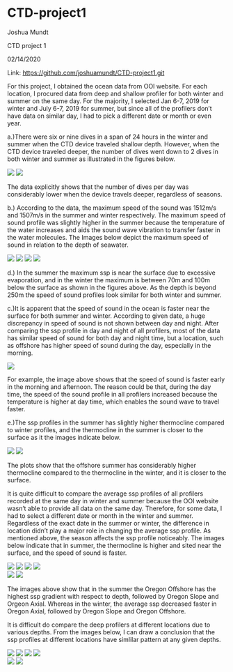 # CTD-project1

Joshua Mundt

CTD project 1

02/14/2020

Link:  https://github.com/joshuamundt/CTD-project1.git

  For this project, I obtained the ocean data from OOI website. For each location, I procured data from deep and shallow profiler for both winter and summer on the same day. For the majority,  I selected Jan 6-7, 2019 for winter and July 6-7, 2019 for summer, but since all of the profilers don’t have data on similar day, I had to pick a different date or month or even year. 

a.)There were six or nine dives in a span of 24 hours in the winter and summer when the CTD device traveled shallow depth. However, when the CTD device traveled deeper, the number of dives went down to 2 dives in both winter and summer as illustrated in the figures below.

![](images/Axial_Summer_Shallow_2.png)
![](images/Axial_Summer_Deep_2.png)

The data explicitly shows that the number of dives per day was considerably lower when the device travels deeper, regardless of seasons.


b.) According to the data, the maximum speed of the sound was 1512m/s and 1507m/s in the summer and winter respectively. The maximum speed of sound profile was slightly higher in the summer because the temperature of the water increases and aids the sound wave vibration to transfer faster in the water molecules. The Images below depict the maximum speed of sound in relation to the depth of seawater.

![](images/Axial_Summer_Shallow_1.png)
![](images/Axial_Winter_Shallow_1.png)
![](images/Axial_Summer_Deep_1.png)
![](images/Axial_Winter_Deep_1.png)

d.) In the summer the maximum ssp is near the surface due to excessive evaporation, and in the winter the maximum is between 70m and 100m below the surface as shown in the figures above. As the depth is beyond 250m the speed of sound profiles look similar for both winter and summer.

c.)It is apparent that the speed of sound in the ocean is faster near the surface for both summer and winter.
According to given date, a huge discrepancy in speed of sound is not shown between day and night. After comparing the ssp profile in day and night of all profilers, most of the data has similar speed of sound for both day and night time, but a location, such as offshore has higher speed of sound during the day, especially in the morning.

![](images/Offshore_Winter_Deep_3.png)

For example, the image above shows that the speed of sound is faster early in the morning and afternoon. The reason could be that, during the day time, the speed of the sound profile in all profilers increased because the temperature is higher at day time, which enables the sound wave to travel faster.

e.)The ssp profiles in the summer has slightly higher thermocline compared to winter profiles, and the thermocline in the summer is closer to the surface as it the images indicate below.

![](images/Offshore_Winter_Shallow_1.png)
![](images/Offshore_Summer_Shallow_1.png)

The plots show that the offshore summer has considerably higher thermocline compared to the thermocline in the winter, and it is closer to the surface.

It is quite difficult to compare the average ssp profiles of all profilers recorded at the same day in winter and summer because the OOI website wasn’t able to provide all data on the same day. Therefore, for some data, I had to select a different date or month in the winter and summer. Regardless of  the exact date in the summer or winter, the difference in location didn’t play a major role in changing the average ssp profile. As mentioned above, the season affects the ssp profile noticeably. The images below indicate that in summer, the thermocline is higher and sited near the surface, and the speed of sound is faster.


![](images/Axial_Summer_Shallow_1.png)
![](images/Axial_Winter_Shallow_1.png)
![](images/Slope_Summer_Shallow_1.png)
![](images/Slope_Winter_Shallow_1.png)  
![](images/Offshore_Summer_Shallow_1.png)
![](images/Offshore_Winter_Shallow_1.png)  

The images above show that in the summer the Oregon Offshore has the highest ssp gradient with respect to depth, followed by Oregon Slope and Orgeon Axial. Whereas in the winter, the average ssp decreased faster in Oregon Axial, followed by Oregon Slope and Oregon Offshore. 


It is difficult do compare the deep profilers at different locations due to various depths. From the images below, I can draw a conclusion that the ssp profiles at different locations have simlilar pattern at any given depths.

![](images/Axial_Summer_Deep_1.png)
![](images/Axial_Winter_Deep_1.png)
![](images/Slope_Summer_Deep_1.png)
![](images/Slope_WInter_Deep_1.png)  
![](images/Offshore_Summer_Deep_1.png)
![](images/Offshore_Winter_Deep_1.png) 

 
